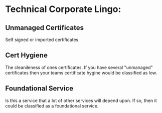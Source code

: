 
# Technical Corporate Lingo:


## Unmanaged Certificates

Self signed or imported certificates.

## Cert Hygiene

The cleanileness of ones certificates. If you have several "unmanaged" certificates then your teams certificate hygine would be classified as low.

## Foundational Service

Is this a service that a lot of other services will depend upon. If so, then it could be classified as a foundational service.

